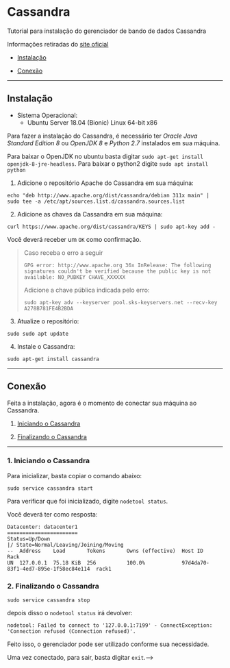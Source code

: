 # Cassandra

Tutorial para instalação do gerenciador de bando de dados Cassandra

Informações retiradas do [site oficial](http://cassandra.apache.org/doc/latest/getting_started/index.html)

- [Instalação](#Instalação)

- [Conexão](#Conexão)

---
## Instalação

- Sistema Operacional:
    - Ubuntu Server 18.04 (Bionic) Linux 64-bit x86

Para fazer a instalação do Cassandra, é necessário ter *Oracle Java Standard Edition 8* ou *OpenJDK 8* e *Python 2.7* instalados em sua máquina.

Para baixar o OpenJDK no ubuntu basta digitar `sudo apt-get install openjdk-8-jre-headless`.
Para baixar o python2 digite `sudo apt install python`

1) Adicione o repositório Apache do Cassandra em sua máquina:

```
echo "deb http://www.apache.org/dist/cassandra/debian 311x main" | sudo tee -a /etc/apt/sources.list.d/cassandra.sources.list
```

2) Adicione as chaves da Cassandra em sua máquina:

```
curl https://www.apache.org/dist/cassandra/KEYS | sudo apt-key add -
```

Você deverá receber um `OK` como confirmação.

> Caso receba o erro a seguir
> ```
> GPG error: http://www.apache.org 36x InRelease: The following signatures couldn't be verified because the public key is not available: NO_PUBKEY CHAVE_XXXXXX
> ```
> Adicione a chave pública indicada pelo erro:
> ```
> sudo apt-key adv --keyserver pool.sks-keyservers.net --recv-key A278B781FE4B2BDA
> ```

3) Atualize o repositório:

```
sudo sudo apt update
```

4) Instale o Cassandra:

```
sudo apt-get install cassandra
```

---
## Conexão

Feita a instalação, agora é o momento de conectar sua máquina ao Cassandra.

1) [Iniciando o Cassandra](#1.-Iniciando-o-Cassandra)

2) [Finalizando o Cassandra](#2.-Finalizando-o-Cassandra)

<!--3) [Conectando ao MongoDB](#3.-Utilizando-ao-Cassandra)-->

---
### 1. Iniciando o Cassandra

Para inicializar, basta copiar o comando abaixo:

```
sudo service cassandra start
```

Para verificar que foi inicializado, digite `nodetool status`.

Você deverá ter como resposta:
```
Datacenter: datacenter1
=======================
Status=Up/Down
|/ State=Normal/Leaving/Joining/Moving
--  Address    Load       Tokens       Owns (effective)  Host ID                               Rack
UN  127.0.0.1  75.18 KiB  256          100.0%            97d4da70-83f1-4ed7-895e-1f58ec84e114  rack1

```

### 2. Finalizando o Cassandra

```
sudo service cassandra stop
```
depois disso o `nodetool status` irá devolver:
```
nodetool: Failed to connect to '127.0.0.1:7199' - ConnectException: 'Connection refused (Connection refused)'.
```
Feito isso, o gerenciador pode ser utilizado conforme sua necessidade.

Uma vez conectado, para sair, basta digitar `exit`.-->